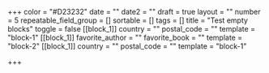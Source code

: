 +++
color = "#D23232"
date = ""
date2 = ""
draft = true
layout = ""
number = 5
repeatable_field_group = []
sortable = []
tags = []
title = "Test empty blocks"
toggle = false
[[block_1]]
country = ""
postal_code = ""
template = "block-1"
[[block_1]]
favorite_author = ""
favorite_book = ""
template = "block-2"
[[block_1]]
country = ""
postal_code = ""
template = "block-1"

+++
